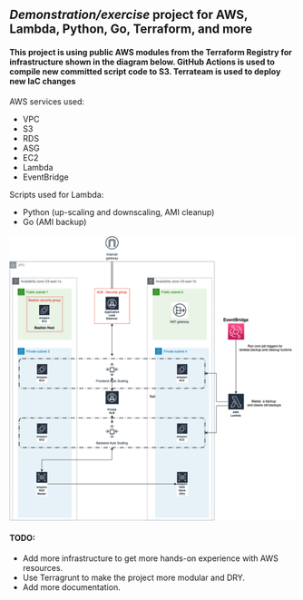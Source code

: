 ## _Demonstration/exercise_ project for AWS, Lambda, Python, Go, Terraform, and more



#### This project is using  public AWS modules from the Terraform Registry for infrastructure shown in the diagram below. GitHub Actions is used to compile new committed script code to S3. Terrateam is used to deploy new IaC changes


AWS services used:
* VPC
* S3
* RDS
* ASG
* EC2
* Lambda
* EventBridge

Scripts used for Lambda:
* Python (up-scaling and downscaling, AMI cleanup)
* Go (AMI backup)


![](img/demonstration.png)

#### TODO:
* Add more infrastructure to get more hands-on experience with AWS resources.
* Use Terragrunt to make the project more modular and DRY.
* Add more documentation.

